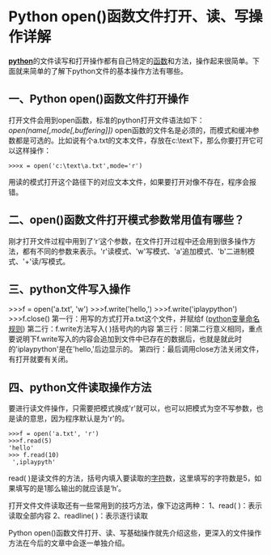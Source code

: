 # Python open()函数文件打开、读、写操作详解

[**python**](http://www.iplaypy.com/)的文件读写和打开操作都有自己特定的[函数](http://www.iplaypy.com/jichu/function.html)和方法，操作起来很简单。下面就来简单的了解下python文件的基本操作方法有哪些。

## 一、Python open()函数文件打开操作

打开文件会用到open函数，标准的python打开文件语法如下：
*open(name[,mode[,buffering]])*
open函数的文件名是必须的，而模式和缓冲参数都是可选的。比如说有个a.txt的文本文件，存放在c:\text下，那么你要打开它可以这样操作：

```
>>>x = open('c:\text\a.txt',mode='r')
```
用读的模式打开这个路径下的对应文本文件，如果要打开对像不存在，程序会报错。

## 二、open()函数文件打开模式参数常用值有哪些？

刚才打开文件过程中用到了‘r’这个参数，在文件打开过程中还会用到很多操作方法，都有不同的参数来表示。'r'读模式、'w'写模式、'a'追加模式、'b'二进制模式、'+'读/写模式。

## 三、python文件写入操作

\>>>f = open('a.txt', 'w')
\>>>f.write('hello,')
\>>>f.write('iplaypython')
\>>>f.close()
第一行：用写的方式打开a.txt这个文件，并赋给f ([python变量命名规则](http://www.iplaypy.com/jichu/var.html))
第二行：f.write方法写入( )括号内的内容
第三行：同第二行意义相同，重点要说明下f.write写入的内容会追加到文件中已存在的数据后，也就是就此时的'iplaypython'是在'hello,'后边显示的。
第四行：最后调用close方法关闭文件，有打开就要有关闭。

## 四、python文件读取操作方法

要进行读文件操作，只需要把模式换成'r'就可以，也可以把模式为空不写参数，也是读的意思，因为程序默认是为'r'的。
```
>>>f = open('a.txt', 'r')
>>>f.read(5)
'hello'
>>> f.read(10)
 ',iplaypyth'
```
read( )是读文件的方法，括号内填入要读取的[字符](http://www.iplaypy.com/jichu/str.html)数，这里填写的字符数是5，如果填写的是1那么输出的就应该是‘h’。

打开文件文件读取还有一些常用到的技巧方法，像下边这两种：
1、read( )：表示读取全部内容
2、readline( )：表示逐行读取

Python open()函数文件打开、读、写基础操作就先介绍这些，更深入的文件操作方法在今后的文章中会逐一单独介绍。

